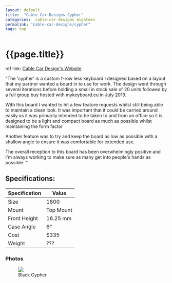 ```yaml
---
layout: default
title:  "Cable Car Designs Cypher"
categories:  cable-car-designs eighteen
permalink: "cable-car-designs/cypher"
tags: top
---
```

# {{page.title}}

ref link: [Cable Car Design's Website](https://cablecardesigns.co/designs/cypher/)

"The 'cypher' is a custom f-row less keyboard I designed based on a layout that my partner wanted a board in to use for work. The design went through several iterations before holding a small in stock sale of 20 units followed by a full group buy hosted with mykeyboard.eu in July 2019.

With this board I wanted to hit a few feature requests whilst still being able to maintain a clean look. It was important that it could be carried around easily as it was primarily intended to be taken to and from an office so it is designed to be a light and compact board as much as possible whilst maintaining the form factor

Another feature was to try and keep the board as low as possible with a shallow angle to ensure it was comfortable for extended use.

The overall reception to this board has been overwhelmingly positive and I'm always working to make sure as many get into people's hands as possible.
"

## Specifications:

| Specification | Value |
|---|---|
| Size | 1800 |
| Mount | Top Mount |
| Front Height | 16.25 mm |
| Case Angle | 6° |
| Cost | $335 |
| Weight | ??? |

### Photos
<figure>
  <img src="{{ 'assets/images/cable-car-designs/cypher/black-cypher.png' | relative_url }}">
  <figcaption>Black Cypher</figcaption>
</figure>
